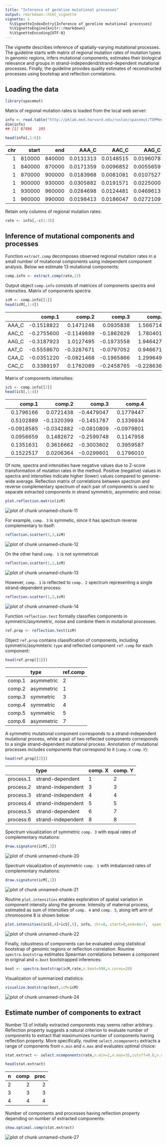 ```yaml
---
title: "Inference of germline mutational processes"
output: rmarkdown::html_vignette
vignette: >
  %\VignetteIndexEntry{Inference of germline mutational processes}
  %\VignetteEngine{knitr::rmarkdown}
  %\VignetteEncoding{UTF-8}
---
```




The vignette describes inference of spatially-varying mutational processes. The guideline starts with matrix of regional mutation rates of mutation types in genomic regions, infers mutational components, estimates their biological relevance and groups in strand-independend/strand-dependent mutational processes. Finally, the guideline provides quality estimates of reconstructed processes using bootstrap and reflection correlations. 

## Loading the data


```r
library(spacemut)
```

Matrix of regional mutation rates is loaded from the local web server:


```r
info <- read.table("http://pklab.med.harvard.edu/ruslan/spacemut/TOPMed.30kb.txt",header=TRUE)
dim(info)
## [1] 87496   195
```


```r
head(info[,1:6])
```


| chr|  start|    end|     AAA_C|     AAC_C|     AAG_C|
|---:|------:|------:|---------:|---------:|---------:|
|   1| 810000| 840000| 0.0131313| 0.0148515| 0.0196078|
|   1| 840000| 870000| 0.0171359| 0.0096852| 0.0055659|
|   1| 870000| 900000| 0.0183968| 0.0081081| 0.0107527|
|   1| 900000| 930000| 0.0305882| 0.0191571| 0.0225000|
|   1| 930000| 960000| 0.0284698| 0.0124481| 0.0469613|
|   1| 960000| 990000| 0.0198413| 0.0186047| 0.0272109|

Retain only columns of regional mutation rates:

```r
rate <- info[,-c(1:3)]
```

## Inference of mutational components and processes

Function `extract.comp` decomposes observed regional mutation rates in a small number of mutational components using independent component analysis. Below we estimate 13 mutational components:


```r
comp.info <- extract.comp(rate,13)
```

Output object `comp.info` consists of matrices of components spectra  and intensities. Matrix of components spectra:


```r
icM <- comp.info[[1]]
head(icM[,1:4])
```


|      |     comp.1|     comp.2|     comp.3|     comp.4|
|:-----|----------:|----------:|----------:|----------:|
|AAA_C | -0.1518822|  0.1471248|  0.0935838|  1.5667148|
|AAC_C | -0.2755600| -0.1149889| -0.1862629|  1.7804012|
|AAG_C | -0.3187923|  1.0127495| -0.1973558|  1.9464271|
|AAT_C | -0.5558670| -0.3287671| -0.0797052|  0.9466719|
|CAA_C | -0.0351220| -0.0821468| -0.1965866|  1.2996496|
|CAC_C |  0.3389197|  0.1762089| -0.2458765| -0.2286360|

Matrix of components intensities:


```r
icS <- comp.info[[2]]
head(icS[,1:4])
```


|     comp.1|     comp.2|     comp.3|     comp.4|
|----------:|----------:|----------:|----------:|
|  0.1796166|  0.0721438| -0.4479047|  0.1779447|
|  0.5102889| -0.1320399| -0.1451787|  0.1336934|
| -0.0918585| -0.0342882| -0.0810809| -0.0979801|
|  0.0956659|  0.1482672| -0.2599748|  0.1147958|
|  0.1351631|  0.3616662| -0.3003602|  0.3959587|
|  0.1522517|  0.0206364| -0.0299601|  0.1796010|


Of note, spectra and intensities have negative values due to Z-score transformation of mutation rates in the method. Positive (negative) values in spectra and intensities indicate higher (lower) values compared to genome-wide average.
Reflection matrix of correlations between spectrum and reverse complementary spectrum of each pair of components is used to separate extracted components in strand symmetric, asymmetric and noise:


```r
plot.reflection.matrix(icM)
```

![plot of chunk unnamed-chunk-11](figure/unnamed-chunk-11-1.png)


For example, `comp. 3` is symmetic, since it has spectrum reverse complementary to itself:


```r
reflection.scatter(3,3,icM)
```

![plot of chunk unnamed-chunk-12](figure/unnamed-chunk-12-1.png)


On the other hand `comp. 1` is not symmetrical:

```r
reflection.scatter(1,1,icM)
```

![plot of chunk unnamed-chunk-13](figure/unnamed-chunk-13-1.png)

However, `comp. 1` is reflected to `comp. 2` spectrum representing a single strand-dependent process:


```r
reflection.scatter(1,2,icM)
```

![plot of chunk unnamed-chunk-14](figure/unnamed-chunk-14-1.png)

Function `reflection.test` formally classifies components in symmetric/asymmetric, noise and combine them in mutaitonal processes.


```r
ref.prop <- reflection.test(icM)
```

Object `ref.prop` contains classification of components, including symmetric/asymmteric `type` and reflected component `ref.comp` for each component:

```r
head(ref.prop[[1]])
```


|       |type       |ref.comp |
|:------|:----------|:--------|
|comp.1 |asymmetric |2        |
|comp.2 |asymmetric |1        |
|comp.3 |symmetric  |3        |
|comp.4 |symmetric  |4        |
|comp.5 |symmetric  |5        |
|comp.6 |asymmetric |7        |

A symmetric mutational component corresponds to a strand-independent mutational process, while a pair of two reflected components corresponds to a single strand-dependent mutational process. Annotation of mutational processes includes components that correspond to it (`comp.X` `comp.Y`):


```r
head(ref.prop[[2]])
```


|          |type               |comp. X |comp. Y |
|:---------|:------------------|:-------|:-------|
|process.1 |strand-dependent   |1       |2       |
|process.2 |strand-independent |3       |3       |
|process.3 |strand-independent |4       |4       |
|process.4 |strand-independent |5       |5       |
|process.5 |strand-dependent   |6       |7       |
|process.6 |strand-independent |8       |8       |

Spectrum visualization of symmetric `comp. 3` with equal rates of complementary mutations: 


```r
draw.signature(icM[,3])
```

![plot of chunk unnamed-chunk-20](figure/unnamed-chunk-20-1.png)

Spectrum visualization of asymmetric `comp. 1` with imbalanced rates of complementary mutations: 


```r
draw.signature(icM[,1])
```

![plot of chunk unnamed-chunk-21](figure/unnamed-chunk-21-1.png)

Routine `plot.intensities` enables exploration of spatial variation in component intensity along the genome. Intensity of maternal process, estimated as sum of intensities of `comp. 4` and `comp. 5`, along left arm of chromosome 8 is shown below:

```r
plot.intensities(icS[,4]+icS[,5], info, chr=8, start=0,end=4e+7,  span.wind=30)
```

![plot of chunk unnamed-chunk-22](figure/unnamed-chunk-22-1.png)

Finally, robustness of components can be evaluated using statistical bootstrap of genomic regions or reflection correlation. Rounine  `spectra.bootstrap` estimates Spearman correlations between a component in original and `n.boot` bootstrapped inferences:


```r
boot <- spectra.bootstrap(icM,rate,n.boot=500,n.cores=20)
```

Visualization of summarized statistics:

```r
visualize.bootstrap(boot,icM=icM)
```

![plot of chunk unnamed-chunk-24](figure/unnamed-chunk-24-1.png)


## Estimate number of components to extract
Number 13 of initially extracted components may seems rather arbitrary. Reflection property suggests a natural criterion to evaluate number of components to extract that maximumizes number of components having reflection property. More specifically, routine `select.ncomponents` extracts a range of components from `n.min` and `n.max` and evaluates optimal choice:


```r
stat.extract <- select.ncomponents(rate,n.min=2,n.max=35,cutoff=0.8,n.cores=20)

head(stat.extract)
```


|  n| comp| proc|
|--:|----:|----:|
|  2|    2|    2|
|  3|    3|    3|
|  4|    4|    4|

Number of components and processes having reflection property depending on number of extracted components:

```r
show.optimal.comp(stat.extract)
```

![plot of chunk unnamed-chunk-27](figure/unnamed-chunk-27-1.png)




